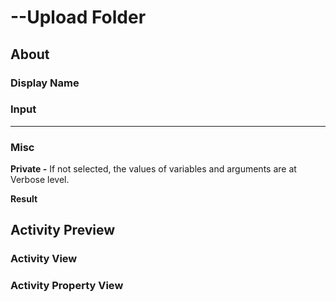 # --Upload Folder

## About

### Display Name

### Input

***

### Misc

**Private -** If not selected, the values of variables and arguments are at Verbose level.

**Result**

## Activity Preview

### Activity View

### Activity Property View
